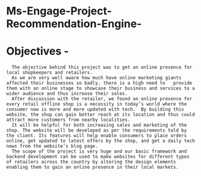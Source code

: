 # Ms-Engage-Project-Recommendation-Engine-

# Objectives - 
      The objective behind this project was to get an online presence for local shopkeepers and retailers. 
      As we are very well aware how much have online marketing giants affected their businesses so badly, there is a high need to   provide them with an online stage to showcase their business and services to a wider audience and thus increase their sales. 
      After discussion with the retailer, we found an online presence for every retail offline shop is a necessity in today’s world where the consumer now is more and more updated with tech.  By building this website, the shop can gain better reach at its location and thus could attract more customers from nearby localities. 
      It will be helpful for both increasing sales and marketing of the shop. The website will be developed as per the requirements told by the client. Its features will help enable consumers to place orders online, get updated to latest offers by the shop, and get a daily tech news from the website’s blog page. 
      The scope of the project is very huge and our basic framework and backend development can be used to make websites for different types of retailers across the country by altering the design elements enabling them to gain an online presence in their local markets.    
